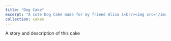 ```yaml
---
title: "Dog Cake"
excerpt: "A cute Dog Cake made for my friend Alisa 1<br/><img src='/images/cakes/cake1.jpg'>"
collection: cakes
---
```


A story and description of this cake